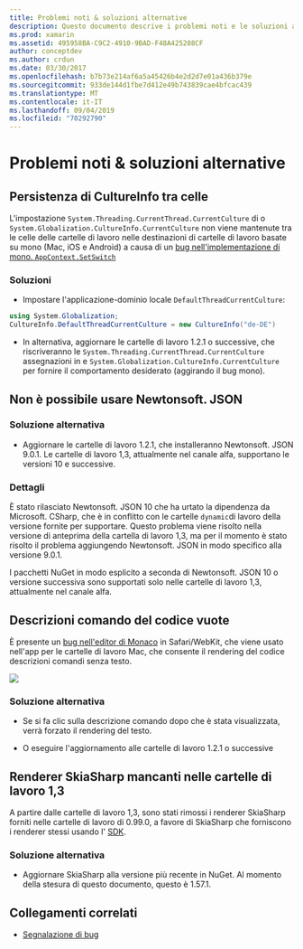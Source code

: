 ```yaml
---
title: Problemi noti & soluzioni alternative
description: Questo documento descrive i problemi noti e le soluzioni alternative per Xamarin Workbooks. Vengono illustrati i problemi di CultureInfo, i problemi JSON e altro ancora.
ms.prod: xamarin
ms.assetid: 495958BA-C9C2-4910-9BAD-F48A425208CF
author: conceptdev
ms.author: crdun
ms.date: 03/30/2017
ms.openlocfilehash: b7b73e214af6a5a45426b4e2d2d7e01a436b379e
ms.sourcegitcommit: 933de144d1fbe7d412e49b743839cae4bfcac439
ms.translationtype: MT
ms.contentlocale: it-IT
ms.lasthandoff: 09/04/2019
ms.locfileid: "70292790"
---
```

# <a name="known-issues--workarounds"></a>Problemi noti & soluzioni alternative

## <a name="persistence-of-cultureinfo-across-cells"></a>Persistenza di CultureInfo tra celle

L'impostazione `System.Threading.CurrentThread.CurrentCulture` di o `System.Globalization.CultureInfo.CurrentCulture` non viene mantenute tra le celle delle cartelle di lavoro nelle destinazioni di cartelle di lavoro basate su mono (Mac, iOS e Android) a causa di un [bug nell'implementazione di mono. `AppContext.SetSwitch` ][appcontext-bug]

### <a name="workarounds"></a>Soluzioni

- Impostare l'applicazione-dominio locale `DefaultThreadCurrentCulture`:

```csharp
using System.Globalization;
CultureInfo.DefaultThreadCurrentCulture = new CultureInfo("de-DE")
```

- In alternativa, aggiornare le cartelle di lavoro 1.2.1 o successive, che riscriveranno le `System.Threading.CurrentThread.CurrentCulture` assegnazioni in e `System.Globalization.CultureInfo.CurrentCulture` per fornire il comportamento desiderato (aggirando il bug mono).

## <a name="unable-to-use-newtonsoftjson"></a>Non è possibile usare Newtonsoft. JSON

### <a name="workaround"></a>Soluzione alternativa

- Aggiornare le cartelle di lavoro 1.2.1, che installeranno Newtonsoft. JSON 9.0.1.
  Le cartelle di lavoro 1,3, attualmente nel canale alfa, supportano le versioni 10 e successive.

### <a name="details"></a>Dettagli

È stato rilasciato Newtonsoft. JSON 10 che ha urtato la dipendenza da Microsoft. CSharp, che è in conflitto con le cartelle `dynamic`di lavoro della versione fornite per supportare. Questo problema viene risolto nella versione di anteprima della cartella di lavoro 1,3, ma per il momento è stato risolto il problema aggiungendo Newtonsoft. JSON in modo specifico alla versione 9.0.1.

I pacchetti NuGet in modo esplicito a seconda di Newtonsoft. JSON 10 o versione successiva sono supportati solo nelle cartelle di lavoro 1,3, attualmente nel canale alfa.

## <a name="code-tooltips-are-blank"></a>Descrizioni comando del codice vuote

È presente un [bug nell'editor di Monaco][monaco-bug] in Safari/WebKit, che viene usato nell'app per le cartelle di lavoro Mac, che consente il rendering del codice descrizioni comandi senza testo.

![](general-images/monaco-signature-help-bug.png)

### <a name="workaround"></a>Soluzione alternativa

- Se si fa clic sulla descrizione comando dopo che è stata visualizzata, verrà forzato il rendering del testo.

- O eseguire l'aggiornamento alle cartelle di lavoro 1.2.1 o successive

[appcontext-bug]: https://bugzilla.xamarin.com/show_bug.cgi?id=54448
[monaco-bug]: https://github.com/Microsoft/monaco-editor/issues/408

## <a name="skiasharp-renderers-are-missing-in-workbooks-13"></a>Renderer SkiaSharp mancanti nelle cartelle di lavoro 1,3

A partire dalle cartelle di lavoro 1,3, sono stati rimossi i renderer SkiaSharp forniti nelle cartelle di lavoro di 0.99.0, a favore di SkiaSharp che forniscono i renderer stessi usando l' [SDK](~/tools/workbooks/sdk/index.md).

### <a name="workaround"></a>Soluzione alternativa

- Aggiornare SkiaSharp alla versione più recente in NuGet. Al momento della stesura di questo documento, questo è 1.57.1.

## <a name="related-links"></a>Collegamenti correlati

- [Segnalazione di bug](~/tools/workbooks/install.md#reporting-bugs)
